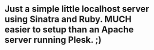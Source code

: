 # Just a simple little localhost server using Sinatra and Ruby. MUCH easier to setup than an Apache server running Plesk. ;)
